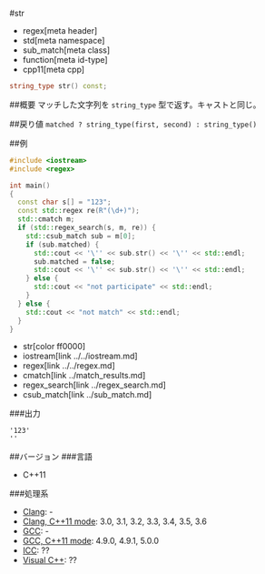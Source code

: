 #str
* regex[meta header]
* std[meta namespace]
* sub_match[meta class]
* function[meta id-type]
* cpp11[meta cpp]

```cpp
string_type str() const;
```

##概要
マッチした文字列を `string_type` 型で返す。キャストと同じ。


##戻り値
`matched ? string_type(first, second) : string_type()`


##例
```cpp
#include <iostream>
#include <regex>

int main()
{
  const char s[] = "123";
  const std::regex re(R"(\d+)");
  std::cmatch m;
  if (std::regex_search(s, m, re)) {
    std::csub_match sub = m[0];
    if (sub.matched) {
      std::cout << '\'' << sub.str() << '\'' << std::endl;
      sub.matched = false;
      std::cout << '\'' << sub.str() << '\'' << std::endl;
    } else {
      std::cout << "not participate" << std::endl;
    }
  } else {
    std::cout << "not match" << std::endl;
  }
}
```
* str[color ff0000]
* iostream[link ../../iostream.md]
* regex[link ../../regex.md]
* cmatch[link ../match_results.md]
* regex_search[link ../regex_search.md]
* csub_match[link ../sub_match.md]

###出力
```
'123'
''
```


##バージョン
###言語
- C++11

###処理系
- [Clang](/implementation.md#clang): -
- [Clang, C++11 mode](/implementation.md#clang): 3.0, 3.1, 3.2, 3.3, 3.4, 3.5, 3.6
- [GCC](/implementation.md#gcc): -
- [GCC, C++11 mode](/implementation.md#gcc): 4.9.0, 4.9.1, 5.0.0
- [ICC](/implementation.md#icc): ??
- [Visual C++](/implementation.md#visual_cpp): ??

